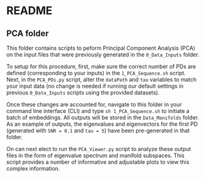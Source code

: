 # README
## PCA folder

This folder contains scripts to peform Principal Component Analysis (PCA) on the input files that were previously generated in the `0_Data_Inputs` folder. 

To setup for this procedure, first, make sure the correct number of PDs are defined (corresponding to your inputs) in the `1_PCA_Sequence.sh` script. Next, in the `PCA_PDs.py` script, alter the `dataPath` and `tau` variables to match your input data (no change is needed if running our default settings in previous `0_Data_Inputs` scripts using the provided datasets).

Once these changes are accounted for, navigate to this folder in your command line interface (CLI) and type `sh 1_PCA_Sequence.sh` to initiate a batch of embeddings. All outputs will be stored in the `Data_Manifolds` folder. As an example of outputs, the eigenvalues and eigenvectors for the first PD (generated with `SNR = 0.1` and `tau = 5`) have been pre-generated in that folder.

On can next elect to run the `PCA_Viewer.py` script to analyze these output files in the form of eigenvalue spectrum and manifold subspaces. This script provides a number of informative and adjustable plots to view this complex information.
